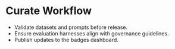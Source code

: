 # Curate Workflow

- Validate datasets and prompts before release.
- Ensure evaluation harnesses align with governance guidelines.
- Publish updates to the badges dashboard.
